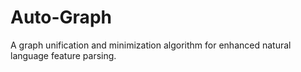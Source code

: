 # Auto-Graph
A graph unification and minimization algorithm for enhanced natural language feature parsing.
